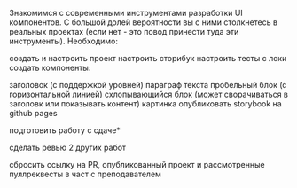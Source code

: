 
Знакомимся с современными инструментами разработки UI компонентов. С большой долей вероятности вы с ними столкнетесь в реальных проектах (если нет - это повод принести туда эти инструменты).
Необходимо:

создать и настроить проект
настроить сторибук
настроить тесты с локи
создать компоненты:

заголовок (с поддержкой уровней)
параграф текста
пробельный блок (с горизонтальной линией)
схлопывающийся блок (может сворачиваться в заголовк или показывать контент)
картинка
опубликовать storybook на github pages

подготовить работу с сдаче*

сделать ревью 2 других работ

сбросить ссылку на PR, опубликованный проект и рассмотренные пуллреквесты в част с преподавателем
